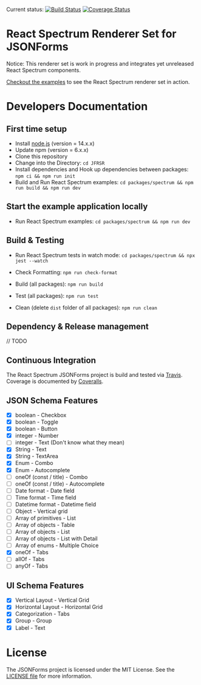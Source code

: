 Current status: [![Build Status](https://travis-ci.com/headwirecom/jsonforms-react-spectrum-renderers.svg?branch=master)](https://travis-ci.com/headwirecom/jsonforms-react-spectrum-renderers) [![Coverage Status](https://coveralls.io/repos/headwirecom/jsonforms-react-spectrum-renderers/badge.svg?branch=master&service=github)](https://coveralls.io/github/headwirecom/jsonforms-react-spectrum-renderers?branch=master)

# React Spectrum Renderer Set for JSONForms

Notice: This renderer set is work in progress and integrates yet unreleased React Spectrum components.

[Checkout the examples](https://headwirecom.github.io/jsonforms-react-spectrum-renderers/) to see the React Spectrum renderer set in action.

# Developers Documentation

## First time setup

- Install [node.js](https://nodejs.org/) (version = 14.x.x)
- Update npm (version = 6.x.x)
- Clone this repository
- Change into the Directory: `cd JFRSR`
- Install dependencies and Hook up dependencies between packages: `npm ci && npm run init`
- Build and Run React Spectrum examples: `cd packages/spectrum && npm run build && npm run dev`

## Start the example application locally

- Run React Spectrum examples: `cd packages/spectrum && npm run dev`

## Build & Testing

- Run React Spectrum tests in watch mode: `cd packages/spectrum && npx jest --watch`
- Check Formatting: `npm run check-format`

- Build (all packages): `npm run build`
- Test (all packages): `npm run test`
- Clean (delete `dist` folder of all packages): `npm run clean`

## Dependency & Release management

// TODO

## Continuous Integration

The React Spectrum JSONForms project is build and tested via [Travis](https://travis-ci.org/). Coverage is documented by [Coveralls](https://coveralls.io).

## JSON Schema Features

- [x] boolean - Checkbox
- [x] boolean - Toggle
- [x] boolean - Button
- [x] integer - Number
- [ ] integer - Text (Don't know what they mean)
- [x] String - Text
- [x] String - TextArea
- [x] Enum - Combo
- [x] Enum - Autocomplete
- [ ] oneOf (const / title) - Combo
- [ ] oneOf (const / title) - Autocomplete
- [ ] Date format - Date field
- [ ] Time format - Time field
- [ ] Datetime format - Datetime field
- [ ] Object - Vertical grid
- [ ] Array of primitives - List
- [ ] Array of objects - Table
- [ ] Array of objects - List
- [ ] Array of objects - List with Detail
- [ ] Array of enums - Multiple Choice
- [x] oneOf - Tabs
- [ ] allOf - Tabs
- [ ] anyOf - Tabs

## UI Schema Features

- [x] Vertical Layout - Vertical Grid
- [x] Horizontal Layout - Horizontal Grid
- [x] Categorization - Tabs
- [x] Group - Group
- [x] Label - Text

# License

The JSONForms project is licensed under the MIT License. See the [LICENSE file](https://github.com/headwirecom/jsonforms-react-spectrum-renderers/blob/master/LICENSE) for more information.
